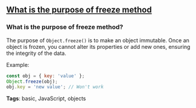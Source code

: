 ## [What is the purpose of freeze method](#what-is-the-purpose-of-freeze-method)

### What is the purpose of freeze method?

The purpose of `Object.freeze()` is to make an object immutable. Once an object is frozen, you cannot alter its properties or add new ones, ensuring the integrity of the data.

Example:

```javascript
const obj = { key: 'value' };
Object.freeze(obj);
obj.key = 'new value'; // Won't work
```

**Tags**: basic, JavaScript, objects


